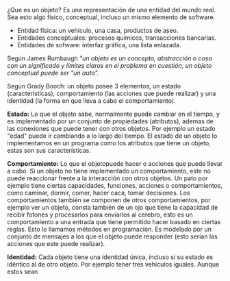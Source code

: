 
¿Que es un objeto?
Es una representación de una entidad del mundo real. Sea esto algo físico, conceptual, incluso un mismo elemento de software.
* Entidad física: un vehículo, una casa, productos de aseo.
* Entidades conceptuales: procesos químicos, transacciones bancarias.
* Entidades de sofware: interfaz gráfica, una lista enlazada.
  
Según James Rumbaugh
	*"un objeto es un concepto, abstracción o cosa con un significado y límites claros en el problema en cuestión, un objeto conceptual puede ser "un auto".*

Según Grady Booch: un objeto posee 3 elementos, un estado (características), comportamiento (las acciones que puede realizar) y una identidad (la forma en que lleva a cabo el comportamiento).

**Estado:**
Lo que el objeto sabe, normalmente puede cambiar en el tiempo, y es implementado por un conjunto de propiedades (atributos), ademas de las conexiones que puede tener con otros objetos. Por ejemplo un estado "edad" puede ir cambiando a lo largo del tiempo.
El estado de un objeto lo implementamos en un programa como los atributos que tiene un objeto, estas son sus características.

**Comportamiento:**
Lo que el objetopuede hacer o acciones que puede llevar a cabo. Si un objeto no tiene implementado un comportamiento, este no puede reaccionar frente a la interacción con otros objetos.
Un pato por ejemplo tiene ciertas capacidades, funciones, acciones o comportamientos, como caminar, dormir, comer, hacer caca, tomar decisiones.
Los comportamientos también se componen de otros comportamientos, por ejemplo ver un objeto, consta también de un ojo que tiene la capacidad de recibir fotones y procesarlos para enviarlos al cerebro, esto es un comportamiento a una entrada que tiene permitido hacer basado en ciertas reglas.
Esto lo llamamos métodos en programación. 
Es modelado por un conjunto de mensajes a los que el objeto puede responder (esto serían las acciones que este puede realizar).

**Identidad:**
Cada objeto tiene una identidad única, incluso si su estado es idéntico al de otro objeto. Por ejemplo tener tres vehículos iguales. Aunque estos sean